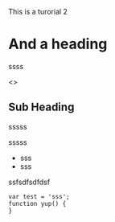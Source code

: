
This is a turorial 2

And a heading
=============

ssss

<<MORE>>

Sub Heading
-----------

sssss

sssss

  * sss
  * sss


ssfsdfsdfdsf


    var test = 'sss';
    function yup() {    	
    }
